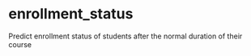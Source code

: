 # enrollment_status

Predict enrollment status of students after the normal duration of their course
